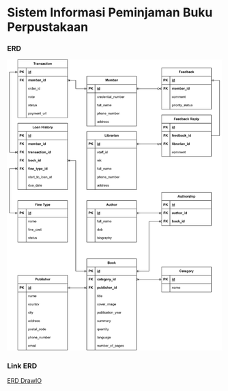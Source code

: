 # Sistem Informasi Peminjaman Buku Perpustakaan

### ERD

![image](https://raw.githubusercontent.com/dev4ult/go-perpustakaan/main/erd-perpus.png)

### Link ERD

[ERD DrawIO](https://drive.google.com/file/d/1M0CmRtvHxHL8n_F-UI5744gluo1_gdid/view?usp=sharing)
